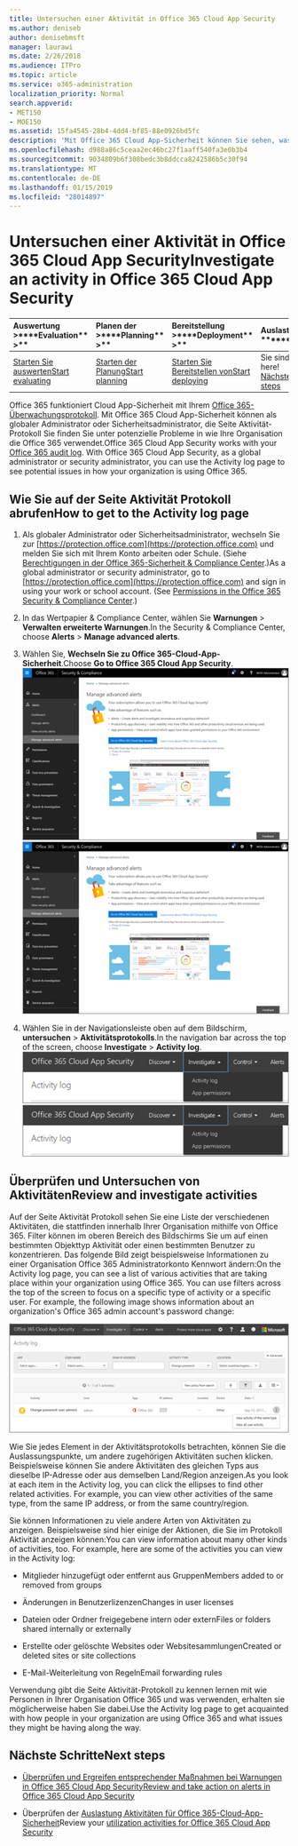 ```yaml
---
title: Untersuchen einer Aktivität in Office 365 Cloud App Security
ms.author: deniseb
author: denisebmsft
manager: laurawi
ms.date: 2/26/2018
ms.audience: ITPro
ms.topic: article
ms.service: o365-administration
localization_priority: Normal
search.appverid:
- MET150
- MOE150
ms.assetid: 15fa4545-28b4-4dd4-bf85-88e0926bd5fc
description: 'Mit Office 365 Cloud App-Sicherheit können Sie sehen, was passiert in Ihrer Office 365-Umgebung von über suchen und bearbeitenden Aktivitäten und Konten. '
ms.openlocfilehash: d988a86c5ceaa2ec46bc27f1aaff540fa3e0b3b4
ms.sourcegitcommit: 9034809b6f308bedc3b8ddcca8242586b5c30f94
ms.translationtype: MT
ms.contentlocale: de-DE
ms.lasthandoff: 01/15/2019
ms.locfileid: "28014897"
---
```

# <a name="investigate-an-activity-in-office-365-cloud-app-security"></a><span data-ttu-id="61c1a-103">Untersuchen einer Aktivität in Office 365 Cloud App Security</span><span class="sxs-lookup"><span data-stu-id="61c1a-103">Investigate an activity in Office 365 Cloud App Security</span></span>
  
|<span data-ttu-id="61c1a-104">Auswertung **\>**</span><span class="sxs-lookup"><span data-stu-id="61c1a-104">\*\*\*\*Evaluation\*\* \>\*\*</span></span>|<span data-ttu-id="61c1a-105">Planen der **\>**</span><span class="sxs-lookup"><span data-stu-id="61c1a-105">\*\*\*\*Planning\*\* \>\*\*</span></span>|<span data-ttu-id="61c1a-106">Bereitstellung **\>**</span><span class="sxs-lookup"><span data-stu-id="61c1a-106">\*\*\*\*Deployment\*\* \>\*\*</span></span>|<span data-ttu-id="61c1a-107">Auslastung \*\*\*</span><span class="sxs-lookup"><span data-stu-id="61c1a-107">\*\*\*\*Utilization\*\*\*\*</span></span>|
|:-----|:-----|:-----|:-----|
|[<span data-ttu-id="61c1a-108">Starten Sie auswerten</span><span class="sxs-lookup"><span data-stu-id="61c1a-108">Start evaluating</span></span>](office-365-cas-overview.md) <br/> |[<span data-ttu-id="61c1a-109">Starten der Planung</span><span class="sxs-lookup"><span data-stu-id="61c1a-109">Start planning</span></span>](get-ready-for-office-365-cas.md) <br/> |[<span data-ttu-id="61c1a-110">Starten Sie Bereitstellen von</span><span class="sxs-lookup"><span data-stu-id="61c1a-110">Start deploying</span></span>](turn-on-office-365-cas.md) <br/> |<span data-ttu-id="61c1a-111">Sie sind hier!</span><span class="sxs-lookup"><span data-stu-id="61c1a-111">You are here!</span></span>  <br/> [<span data-ttu-id="61c1a-112">Nächste Schritte</span><span class="sxs-lookup"><span data-stu-id="61c1a-112">Next steps</span></span>](#next-steps) <br/> |
   
<span data-ttu-id="61c1a-p101">Office 365 funktioniert Cloud App-Sicherheit mit Ihrem [Office 365-Überwachungsprotokoll](detailed-properties-in-the-office-365-audit-log.md). Mit Office 365 Cloud App-Sicherheit können als globaler Administrator oder Sicherheitsadministrator, die Seite Aktivität-Protokoll Sie finden Sie unter potenzielle Probleme in wie Ihre Organisation die Office 365 verwendet.</span><span class="sxs-lookup"><span data-stu-id="61c1a-p101">Office 365 Cloud App Security works with your [Office 365 audit log](detailed-properties-in-the-office-365-audit-log.md). With Office 365 Cloud App Security, as a global administrator or security administrator, you can use the Activity log page to see potential issues in how your organization is using Office 365.</span></span>
  
## <a name="how-to-get-to-the-activity-log-page"></a><span data-ttu-id="61c1a-115">Wie Sie auf der Seite Aktivität Protokoll abrufen</span><span class="sxs-lookup"><span data-stu-id="61c1a-115">How to get to the Activity log page</span></span>

1. <span data-ttu-id="61c1a-p102">Als globaler Administrator oder Sicherheitsadministrator, wechseln Sie zur [https://protection.office.com](https://protection.office.com) und melden Sie sich mit Ihrem Konto arbeiten oder Schule. (Siehe [Berechtigungen in der Office 365-Sicherheit &amp; Compliance Center](permissions-in-the-security-and-compliance-center.md).)</span><span class="sxs-lookup"><span data-stu-id="61c1a-p102">As a global administrator or security administrator, go to [https://protection.office.com](https://protection.office.com) and sign in using your work or school account. (See [Permissions in the Office 365 Security &amp; Compliance Center](permissions-in-the-security-and-compliance-center.md).)</span></span>
    
2. <span data-ttu-id="61c1a-118">In das Wertpapier &amp; Compliance Center, wählen Sie **Warnungen** \> **Verwalten erweiterte Warnungen**.</span><span class="sxs-lookup"><span data-stu-id="61c1a-118">In the Security &amp; Compliance Center, choose **Alerts** \> **Manage advanced alerts**.</span></span>
    
3. <span data-ttu-id="61c1a-119">Wählen Sie, **Wechseln Sie zu Office 365-Cloud-App-Sicherheit**.</span><span class="sxs-lookup"><span data-stu-id="61c1a-119">Choose **Go to Office 365 Cloud App Security**.</span></span><br/><span data-ttu-id="61c1a-120">![In das Wertpapier &amp; Compliance Center, wählen Sie erweiterte Benachrichtigungen verwalten, fahren Sie mit Office 365-Cloud-App-Sicherheit](media/958632d4-03e3-4ade-8e22-d5509db6fca7.png)</span><span class="sxs-lookup"><span data-stu-id="61c1a-120">![In the Security &amp; Compliance Center, choose Manage Advanced Alerts to go to Office 365 Cloud App Security](media/958632d4-03e3-4ade-8e22-d5509db6fca7.png)</span></span>
  
4. <span data-ttu-id="61c1a-121">Wählen Sie in der Navigationsleiste oben auf dem Bildschirm, **untersuchen** \> **Aktivitätsprotokolls**.</span><span class="sxs-lookup"><span data-stu-id="61c1a-121">In the navigation bar across the top of the screen, choose **Investigate** \> **Activity log**.</span></span><br/><span data-ttu-id="61c1a-122">![Wählen Sie im Portal O365 CAS überprüfen.](media/8c7b87c9-71a6-4952-adb2-185e941ffe9a.png)</span><span class="sxs-lookup"><span data-stu-id="61c1a-122">![In the O365 CAS portal, choose Investigate.](media/8c7b87c9-71a6-4952-adb2-185e941ffe9a.png)</span></span>
  
## <a name="review-and-investigate-activities"></a><span data-ttu-id="61c1a-123">Überprüfen und Untersuchen von Aktivitäten</span><span class="sxs-lookup"><span data-stu-id="61c1a-123">Review and investigate activities</span></span>

<span data-ttu-id="61c1a-p103">Auf der Seite Aktivität Protokoll sehen Sie eine Liste der verschiedenen Aktivitäten, die stattfinden innerhalb Ihrer Organisation mithilfe von Office 365. Filter können im oberen Bereich des Bildschirms Sie um auf einen bestimmten Objekttyp Aktivität oder einen bestimmten Benutzer zu konzentrieren. Das folgende Bild zeigt beispielsweise Informationen zu einer Organisation Office 365 Administratorkonto Kennwort ändern:</span><span class="sxs-lookup"><span data-stu-id="61c1a-p103">On the Activity log page, you can see a list of various activities that are taking place within your organization using Office 365. You can use filters across the top of the screen to focus on a specific type of activity or a specific user. For example, the following image shows information about an organization's Office 365 admin account's password change:</span></span>
  
![Wählen Sie in Office 365 Cloud App-Sicherheit, untersuchen \> Aktivitätsprotokolls.](media/5d54600c-59cd-4f33-b4f0-29b75c37baae.png)
  
<span data-ttu-id="61c1a-p104">Wie Sie jedes Element in der Aktivitätsprotokolls betrachten, können Sie die Auslassungspunkte, um andere zugehörigen Aktivitäten suchen klicken. Beispielsweise können Sie andere Aktivitäten des gleichen Typs aus dieselbe IP-Adresse oder aus demselben Land/Region anzeigen.</span><span class="sxs-lookup"><span data-stu-id="61c1a-p104">As you look at each item in the Activity log, you can click the ellipses to find other related activities. For example, you can view other activities of the same type, from the same IP address, or from the same country/region.</span></span>
  
<span data-ttu-id="61c1a-p105">Sie können Informationen zu viele andere Arten von Aktivitäten zu anzeigen. Beispielsweise sind hier einige der Aktionen, die Sie im Protokoll Aktivität anzeigen können:</span><span class="sxs-lookup"><span data-stu-id="61c1a-p105">You can view information about many other kinds of activities, too. For example, here are some of the activities you can view in the Activity log:</span></span>
  
- <span data-ttu-id="61c1a-132">Mitglieder hinzugefügt oder entfernt aus Gruppen</span><span class="sxs-lookup"><span data-stu-id="61c1a-132">Members added to or removed from groups</span></span>
    
- <span data-ttu-id="61c1a-133">Änderungen in Benutzerlizenzen</span><span class="sxs-lookup"><span data-stu-id="61c1a-133">Changes in user licenses</span></span>
    
- <span data-ttu-id="61c1a-134">Dateien oder Ordner freigegebene intern oder extern</span><span class="sxs-lookup"><span data-stu-id="61c1a-134">Files or folders shared internally or externally</span></span>
    
- <span data-ttu-id="61c1a-135">Erstellte oder gelöschte Websites oder Websitesammlungen</span><span class="sxs-lookup"><span data-stu-id="61c1a-135">Created or deleted sites or site collections</span></span>
    
- <span data-ttu-id="61c1a-136">E-Mail-Weiterleitung von Regeln</span><span class="sxs-lookup"><span data-stu-id="61c1a-136">Email forwarding rules</span></span>
    
<span data-ttu-id="61c1a-137">Verwendung gibt die Seite Aktivität-Protokoll zu kennen lernen mit wie Personen in Ihrer Organisation Office 365 und was verwenden, erhalten sie möglicherweise haben Sie dabei.</span><span class="sxs-lookup"><span data-stu-id="61c1a-137">Use the Activity log page to get acquainted with how people in your organization are using Office 365 and what issues they might be having along the way.</span></span>
  
## <a name="next-steps"></a><span data-ttu-id="61c1a-138">Nächste Schritte</span><span class="sxs-lookup"><span data-stu-id="61c1a-138">Next steps</span></span>

- [<span data-ttu-id="61c1a-139">Überprüfen und Ergreifen entsprechender Maßnahmen bei Warnungen in Office 365 Cloud App Security</span><span class="sxs-lookup"><span data-stu-id="61c1a-139">Review and take action on alerts in Office 365 Cloud App Security</span></span>](review-office-365-cas-alerts.md)
    
- <span data-ttu-id="61c1a-140">Überprüfen der [Auslastung Aktivitäten für Office 365-Cloud-App-Sicherheit](utilization-activities-for-ocas.md)</span><span class="sxs-lookup"><span data-stu-id="61c1a-140">Review your [utilization activities for Office 365 Cloud App Security](utilization-activities-for-ocas.md)</span></span>
    

